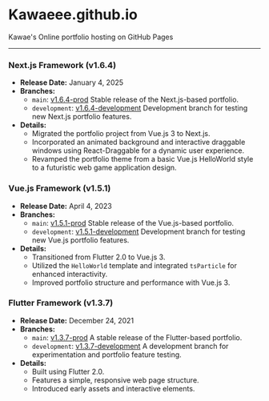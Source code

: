 # Kawaeee.github.io

Kawae's Online portfolio hosting on GitHub Pages

---

### **Next.js Framework (v1.6.4)**

- **Release Date:** January 4, 2025
- **Branches:**
  - `main`: [v1.6.4-prod](https://github.com/Kawaeee/Kawaeee.github.io/releases/tag/v1.6.4-prod)
    Stable release of the Next.js-based portfolio.
  - `development`: [v1.6.4-development](https://github.com/Kawaeee/Kawaeee.github.io/releases/tag/v1.6.4-development)
    Development branch for testing new Next.js portfolio features.
- **Details:**
    - Migrated the portfolio project from Vue.js 3 to Next.js.
    - Incorporated an animated background and interactive draggable windows using React-Draggable for a dynamic user experience.
    - Revamped the portfolio theme from a basic Vue.js HelloWorld style to a futuristic web game application design.

### **Vue.js Framework (v1.5.1)**

- **Release Date:** April 4, 2023
- **Branches:**
  - `main`: [v1.5.1-prod](https://github.com/Kawaeee/Kawaeee.github.io/releases/tag/v1.5.1-prod)
    Stable release of the Vue.js-based portfolio.
  - `development`: [v1.5.1-development](https://github.com/Kawaeee/Kawaeee.github.io/releases/tag/v1.5.1-development)
    Development branch for testing new Vue.js portfolio features.
- **Details:**
  - Transitioned from Flutter 2.0 to Vue.js 3.
  - Utilized the `HelloWorld` template and integrated `tsParticle` for enhanced interactivity.
  - Improved portfolio structure and performance with Vue.js 3.

### **Flutter Framework (v1.3.7)**

- **Release Date:** December 24, 2021
- **Branches:**
  - `main`: [v1.3.7-prod](https://github.com/Kawaeee/Kawaeee.github.io/releases/tag/v1.3.7-prod)
    A stable release of the Flutter-based portfolio.
  - `development`: [v1.3.7-development](https://github.com/Kawaeee/Kawaeee.github.io/releases/tag/v1.3.7-development)
    A development branch for experimentation and portfolio feature testing.
- **Details:**
  - Built using Flutter 2.0.
  - Features a simple, responsive web page structure.
  - Introduced early assets and interactive elements.
